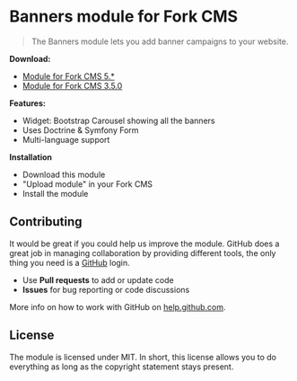 # Banners module for Fork CMS

> The Banners module lets you add banner campaigns to your website.

**Download:**
* [Module for Fork CMS 5.*](https://github.com/friends-of-forkcms/fork-cms-module-banners/archive/master.zip)
* [Module for Fork CMS 3.5.0](https://github.com/friends-of-forkcms/fork-cms-module-banners/archive/1.1.0.zip)

**Features:**
* Widget: Bootstrap Carousel showing all the banners
* Uses Doctrine & Symfony Form
* Multi-language support

**Installation**

* Download this module
* "Upload module" in your Fork CMS
* Install the module

## Contributing

It would be great if you could help us improve the module. GitHub does a great job in managing collaboration by providing different tools, the only thing you need is a [GitHub](https://github.com/) login.

* Use **Pull requests** to add or update code
* **Issues** for bug reporting or code discussions

More info on how to work with GitHub on [help.github.com](https://help.github.com).

## License

The module is licensed under MIT. In short, this license allows you to do everything as long as the copyright statement stays present.
